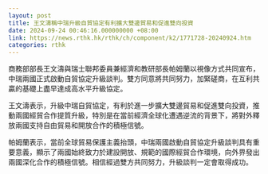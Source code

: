 ```yaml
---
layout: post
title: 王文濤稱中瑞升級自貿協定有利擴大雙邊貿易和促進雙向投資
date: 2024-09-24 00:46:16.000000000 +08:00
link: https://news.rthk.hk/rthk/ch/component/k2/1771728-20240924.htm
categories: rthk
---
```


商務部部長王文濤與瑞士聯邦委員兼經濟和教研部長帕姆蘭以視像方式共同宣布，中瑞兩國正式啟動自貿協定升級談判。雙方同意將共同努力，加緊磋商，在互利共贏的基礎上盡早達成高水平升級協定。

王文濤表示，升級中瑞自貿協定，有利於進一步擴大雙邊貿易和促進雙向投資，推動兩國經貿合作提質升級，特別是在當前經濟全球化遭遇逆流的背景下，將對外釋放兩國支持自由貿易和開放合作的積極信號。

帕姆蘭表示，當前全球貿易保護主義抬頭，中瑞兩國啟動自貿協定升級談判具有重要意義，顯示了兩國始終致力於建設開放、規範的國際經貿合作環境，向外界發出兩國深化合作的積極信號。相信經過雙方共同努力，升級談判一定會取得成功。
